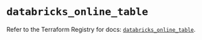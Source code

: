 # `databricks_online_table`

Refer to the Terraform Registry for docs: [`databricks_online_table`](https://registry.terraform.io/providers/databricks/databricks/1.53.0/docs/resources/online_table).
